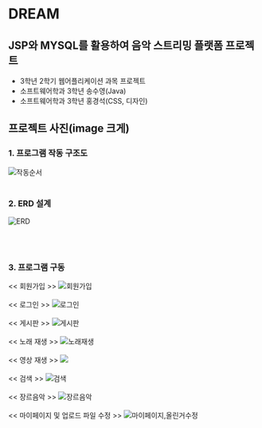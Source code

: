 # DREAM

## JSP와 MYSQL를 활용하여 음악 스트리밍 플랫폼 프로젝트
- 3학년 2학기 웹어플리케이션 과목 프로젝트
- 소프트웨어학과 3학년 송수영(Java)
- 소프트웨어학과 3학년 홍경석(CSS, 디자인)

## 프로젝트 사진(image 크게)

### 1. 프로그램 작동 구조도<br>
![작동순서](https://user-images.githubusercontent.com/80526924/227163516-43fc8b85-98d9-460f-b272-2beb43cd611e.png)<br><br>

### 2. ERD 설계 <br>
![ERD](https://user-images.githubusercontent.com/80526924/227163647-5c6c3c04-3196-4a90-a99d-3890c29ca943.png)

<br><br>
### 3. 프로그램 구동 
<< 회원가입 >>
![회원가입](https://user-images.githubusercontent.com/80526924/227163900-e7ac8e45-856a-4af2-a726-9f394af5ff8d.gif)
<br><br>
<< 로그인 >>
![로그인](https://user-images.githubusercontent.com/80526924/227163867-519d1936-f70c-4ef9-9c5a-e53189eaf94f.gif)
<br><br>
<< 게시판 >>
![게시판](https://user-images.githubusercontent.com/80526924/227164010-b03f47eb-625b-4733-97f3-0e1a3e57d0a3.gif)
<br><br>
<< 노래 재생 >>
![노래재생](https://user-images.githubusercontent.com/80526924/227164042-439b88f7-6dd4-42e0-b37b-49bb197cffdf.gif)
<br><br>
<< 영상 재생 >>
<img src="https://i.postimg.cc/8c6883qd/image.gif"/>
<br><br>
<< 검색 >>
![검색](https://user-images.githubusercontent.com/80526924/227164079-889b7ef6-63c3-4d94-a29f-3f1b4b0da7f1.gif)
<br><br>
<< 장르음악 >>
![장르음악](https://user-images.githubusercontent.com/80526924/227164152-324019ce-43c5-4035-b1bc-6b93f4c32945.gif)
<br><br>
<< 마이페이지 및 업로드 파일 수정 >>
![마이페이지,올린거수정](https://user-images.githubusercontent.com/80526924/227164238-26ee816c-56af-489f-b217-7efbe44063dd.gif)



